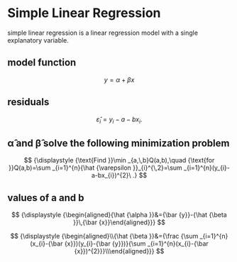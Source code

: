 # Simple Linear Regression
simple linear regression is a linear regression model with a single explanatory variable.

## model function
$$
{\displaystyle y=\alpha +\beta x}
$$

## residuals
$$
{\displaystyle {\hat {\varepsilon }}_{i}=y_{i}-a-bx_{i}.}
$$

## α̂ and β̂ solve the following minimization problem
$$
{\displaystyle {\text{Find }}\min _{a,\,b}Q(a,b),\quad {\text{for }}Q(a,b)=\sum _{i=1}^{n}{\hat {\varepsilon }}_{i}^{\,2}=\sum _{i=1}^{n}(y_{i}-a-bx_{i})^{2}\ .}
$$

## values of a and b

$$
{\displaystyle {\begin{aligned}{\hat {\alpha }}&={\bar {y}}-{\hat {\beta }}\,{\bar {x}}\end{aligned}}}
$$

$$
{\displaystyle {\begin{aligned}\\{\hat {\beta }}&={\frac {\sum _{i=1}^{n}(x_{i}-{\bar {x}})(y_{i}-{\bar {y}})}{\sum _{i=1}^{n}(x_{i}-{\bar {x}})^{2}}}\\\end{aligned}}}
$$

